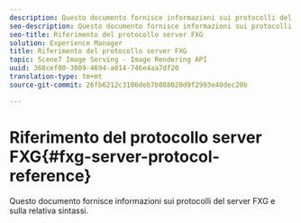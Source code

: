 ```yaml
---
description: Questo documento fornisce informazioni sui protocolli del server FXG e sulla relativa sintassi.
seo-description: Questo documento fornisce informazioni sui protocolli del server FXG e sulla relativa sintassi.
seo-title: Riferimento del protocollo server FXG
solution: Experience Manager
title: Riferimento del protocollo server FXG
topic: Scene7 Image Serving - Image Rendering API
uuid: 368cef00-3009-4694-a014-746e4aa7df20
translation-type: tm+mt
source-git-commit: 26fb6212c3106deb7b088020d9f2993e40dec20b

---
```



# Riferimento del protocollo server FXG{#fxg-server-protocol-reference}

Questo documento fornisce informazioni sui protocolli del server FXG e sulla relativa sintassi.

